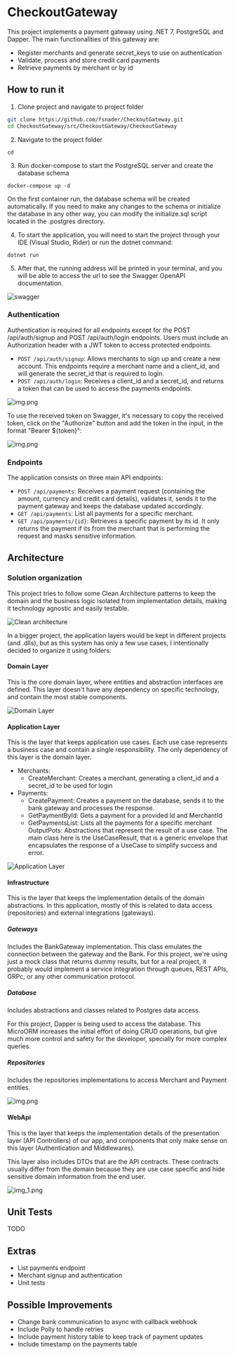 # CheckoutGateway
This project implements a payment gateway using .NET 7, PostgreSQL and Dapper.
The main functionalities of this gateway are:
- Register merchants and generate secret_keys to use on authentication
- Validate, process and store credit card payments
- Retrieve payments by merchant or by id

## How to run it
1. Clone project and navigate to project folder
```bash
git clone https://github.com/fsnader/CheckoutGateway.git
cd CheckoutGateway/src/CheckoutGateway/CheckoutGateway
```

2. Navigate to the project folder
```shell
cd 
```

3. Run docker-compose to start the PostgreSQL server and create the database schema

```shell
docker-compose up -d
```

On the first container run, the database schema will be created automatically. If you need to make any changes to the schema or initialize the database in any other way, you can modify the initialize.sql script located in the .postgres directory.

4. To start the application, you will need to start the project through your IDE (Visual Studio, Rider) or run the dotnet command:
```shell
dotnet run
```

5. After that, the running address will be printed in your terminal, and you will be able to access the url to see the Swagger OpenAPI documentation.

![swagger](docs/swagger.png?raw=true)

[//]: # ( TODO: To run the integration tests, make sure the containers are running and then execute the tests using Visual Studio or the command line. Please note that the integration tests will create, update, and delete data from the database, so it's recommended to use a test database or reset the container after running the tests.)

### Authentication

Authentication is required for all endpoints except for the POST /api/auth/signup and POST /api/auth/login endpoints.
Users must include an Authorization header with a JWT token to access protected endpoints.

- `POST /api/auth/signup`: Allows merchants to sign up and create a new account. This endpoints require a merchant name and a client_id, and will generate the secret_id that is required to login.
- `POST /api/auth/login`: Receives a client_id and a secret_id, and returns a token that can be used to access the payments endpoints.

![img.png](docs/token.png?raw=true)

To use the received token on Swagger, it's necessary to copy the received token, click on the "Authorize" button and add the token in the input, in the format "Bearer ${token}":

![img.png](docs/authorize.png?raw=true)
### Endpoints

The application consists on three main API endpoints:
- `POST /api/payments`: Receives a payment request (containing the amount, currency and credit card details), validates it, sends it to the payment gateway and keeps the database updated accordingly.
- `GET /api/payments`: List all payments for a specific merchant.
- `GET /api/payments/{id}`: Retrieves a specific payment by its id. It only returns the payment if its from the merchant that is performing the request and masks sensitive information.

## Architecture

### Solution organization
This project tries to follow some Clean Architecture patterns to keep the domain and the business logic isolated from implementation details, making it technology agnostic and easily testable.

![Clean architecture](docs/clean-architecture.png?raw=true)

In a bigger project, the application layers would be kept in different projects (and .dlls), but as this system has only a few use cases, I intentionally decided to organize it using folders:
#### Domain Layer

This is the core domain layer, where entities and abstraction interfaces are defined. This layer doesn't have any dependency on specific technology, and contain the most stable components.

![Domain Layer](docs/domain.png?raw=true)

#### Application Layer
This is the layer that keeps application use cases. Each use case represents a business case and contain a single responsibility.
The only dependency of this layer is the domain layer.

- Merchants:
  - CreateMerchant: Creates a merchant, generating a client_id and a secret_id to be used for login
- Payments:
  - CreatePayment: Creates a payment on the database, sends it to the bank gateway and processes the response.
  - GetPaymentById: Gets a payment for a provided Id and MerchantId
  - GetPaymentsList: Lists all the payments for a specific merchant
OutputPots: Abstractions that represent the result of a use case. The main class here is the UseCaseResult, that is a generic envelope that encapsulates the response of a UseCase to simplify success and error.

![Application Layer](docs/application.png?raw=true)

#### Infrastructure
This is the layer that keeps the implementation details of the domain abstractions. In this application, mostly of this is related to data access (repositories) and external integrations (gateways).

##### Gateways
Includes the BankGateway implementation. This class emulates the connection between the gateway and the Bank. For this project, we're using just a mock class that returns dummy results, but for a real project, it probably would implement a service integration through queues, REST APIs, GRPc, or any other communication protocol.

##### Database
Includes abstractions and classes related to Postgres data access. 

For this project, Dapper is being used to access the database. This MicroORM increases the initial effort of doing CRUD operations, but give much more control and safety for the developer, specially for more complex queries.

##### Repositories
Includes the repositories implementations to access Merchant and Payment entities.

![img.png](docs/infrastructure.png?raw=true)

#### WebApi
This is the layer that keeps the implementation details of the presentation layer (API Controllers) of our app, and components that only make sense on this layer (Authentication and Middlewares).

This layer also includes DTOs that are the API contracts. These contracts usually differ from the domain because they are use case specific and hide sensitive domain information from the end user.

![img_1.png](docs/webapi.png?raw=true)

## Unit Tests
TODO

## Extras
- List payments endpoint
- Merchant signup and authentication
- Unit tests

## Possible Improvements
- Change bank communication to async with callback webhook
- Include Polly to handle retries
- Include payment history table to keep track of payment updates
- Include timestamp on the payments table